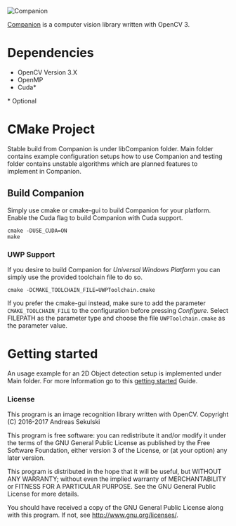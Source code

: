 ![Companion](https://libcompanion.github.io/libCompanion/images/logo.png "Companion")

[Companion](https://libcompanion.github.io/libCompanion/) is a computer vision library written with OpenCV 3.

# Dependencies

* OpenCV Version 3.X
* OpenMP
* Cuda*

\* Optional

# CMake Project

Stable build from Companion is under libCompanion folder. Main folder contains
example configuration setups how to use Companion and testing folder contains
unstable algorithms which are planned features to implement in Companion.

## Build Companion

Simply use cmake or cmake-gui to build Companion for your platform. Enable the Cuda flag to build Companion with Cuda support.

```
cmake -DUSE_CUDA=ON
make
```

### UWP Support

If you desire to build Companion for *Universal Windows Platform* you can simply use the provided toolchain file to do so.
```
cmake -DCMAKE_TOOLCHAIN_FILE=UWPToolchain.cmake
```
If you prefer the cmake-gui instead, make sure to add the parameter ```CMAKE_TOOLCHAIN_FILE``` to the configuration before pressing *Configure*. Select FILEPATH as the parameter type and choose the file ```UWPToolchain.cmake``` as the parameter value.

# Getting started

An usage example for an 2D Object detection setup is implemented under Main folder. For more Information go to this [getting started](https://nepitwin.github.io/libCompanion/gettingstarted/) Guide.

### License

This program is an image recognition library written with OpenCV.
Copyright (C) 2016-2017 Andreas Sekulski

This program is free software: you can redistribute it and/or modify
it under the terms of the GNU General Public License as published by
the Free Software Foundation, either version 3 of the License, or
(at your option) any later version.

This program is distributed in the hope that it will be useful,
but WITHOUT ANY WARRANTY; without even the implied warranty of
MERCHANTABILITY or FITNESS FOR A PARTICULAR PURPOSE.  See the
GNU General Public License for more details.

You should have received a copy of the GNU General Public License
along with this program.  If not, see <http://www.gnu.org/licenses/>.
